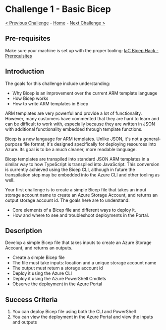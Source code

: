 # Challenge 1 - Basic Bicep

 [< Previous Challenge](./Bicep-Challenge-00.md) - [Home](../README.md) - [Next Challenge >](./Bicep-Challenge-02.md)

## Pre-requisites

Make sure your machine is set up with the proper tooling: [IaC Bicep Hack - Prerequisites](./Prerequisites.md)

## Introduction

The goals for this challenge include understanding:

- Why Bicep is an improvement over the current ARM template language
- How Bicep works
- How to write ARM templates in Bicep

ARM templates are very powerful and provide a lot of functionality. However, many customers have commented that they are hard to learn and can be difficult to work with, especially because they are written in JSON with additional functionality embedded through template functions.

Bicep is a new language for ARM templates. Unlike JSON, it's not a general-purpose file format; it's designed specifically for deploying resources into Azure. Its goal is to be a much cleaner, more readable language.

Bicep templates are transpiled into standard JSON ARM templates in a similar way to how TypeScript is transpiled into JavaScript. This conversion is currently achieved using the Bicep CLI, although in future the transpilation step may be embedded into the Azure CLI and other tooling as well.

Your first challenge is to create a simple Bicep file that takes an input storage account name to create an Azure Storage Account, and returns an output storage account id. The goals here are to understand:

- Core elements of a Bicep file and different ways to deploy it.
- How and where to see and troubleshoot deployments in the Portal.

## Description

Develop a simple Bicep file that takes inputs to create an Azure Storage Account, and returns an outputs.

- Create a simple Bicep file
- The file must take inputs: location and a unique storage account name
- The output must return a storage account id
- Deploy it using the Azure CLI
- Deploy it using the Azure PowerShell Cmdlets
- Observe the deployment in the Azure Portal

## Success Criteria

1. You can deploy Bicep file using both the CLI and PowerShell
1. You can view the deployment in the Azure Portal and view the inputs and outputs
